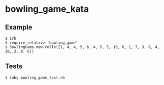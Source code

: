 # bowling_game_kata

## Example

```
$ irb
$ require_relative 'bowling_game'
$ BowlingGame.new.rolls([1, 4, 4, 5, 6, 4, 5, 5, 10, 0, 1, 7, 3, 6, 4, 10, 2, 8, 6])
```

## Tests

```
$ ruby bowling_game_test.rb
```
